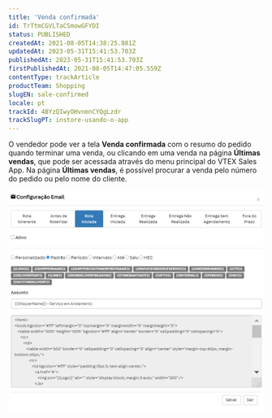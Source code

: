 ```yaml
---
title: 'Venda confirmada'
id: TrTtmCGVLTaCSmowGFYDI
status: PUBLISHED
createdAt: 2021-08-05T14:38:25.881Z
updatedAt: 2023-05-31T15:41:53.703Z
publishedAt: 2023-05-31T15:41:53.703Z
firstPublishedAt: 2021-08-05T14:47:05.559Z
contentType: trackArticle
productTeam: Shopping
slugEN: sale-confirmed
locale: pt
trackId: 4BYzQIwyOHvnmnCYQgLzdr
trackSlugPT: instore-usando-o-app
---
```


O vendedor pode ver a tela __Venda confirmada__ com o resumo do pedido quando terminar uma venda, ou clicando em uma venda na página __Últimas vendas__, que pode ser acessada através do menu principal do VTEX Sales App. Na página __Últimas vendas__, é possível procurar a venda pelo número do pedido ou pelo nome do cliente.

![order-placed-pt](https://raw.githubusercontent.com/vtexdocs/help-center-content/refs/heads/main/_1.png)
